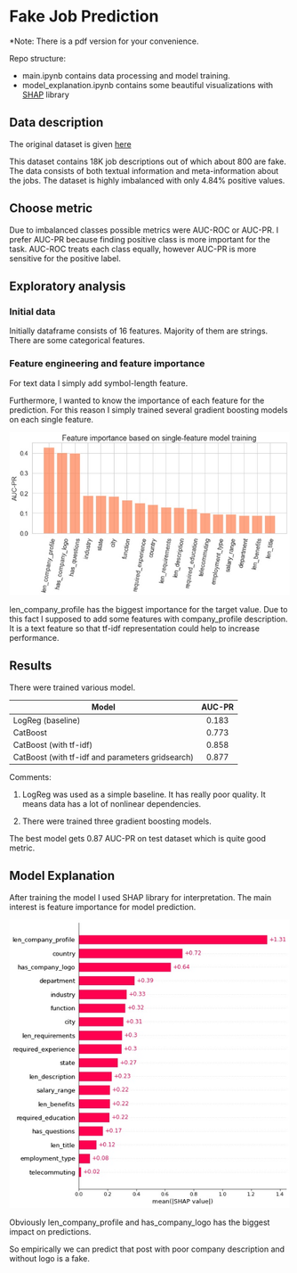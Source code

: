 # Fake Job Prediction

\*Note: There is a pdf version for your convenience.

Repo structure:
* main.ipynb contains data processing and model training. 
* model_explanation.ipynb contains some beautiful visualizations
with [SHAP](https://github.com/slundberg/shap) library   

## Data description
The original dataset is given [here](https://www.kaggle.com/shivamb/real-or-fake-fake-jobposting-prediction) 

This dataset contains 18K job descriptions out of which about 800 are fake. The data consists of both textual information and meta-information about the jobs.
The dataset is highly imbalanced with only 4.84% positive values.


## Choose metric
Due to imbalanced classes possible metrics were AUC-ROC or AUC-PR. I prefer AUC-PR because finding positive class is more 
important for the task. AUC-ROC treats each class equally, however AUC-PR is more sensitive for the positive label. 

## Exploratory analysis

### Initial data
Initially dataframe consists of 16 features. Majority of them are strings.
There are some categorical features. 

### Feature engineering and feature importance
For text data I simply add symbol-length feature. 

Furthermore, I wanted to know the importance of each feature for the prediction.
For this reason I simply trained several gradient boosting models on each single feature. 

![Feature importance](/img/single_feature.jpg)

len_company_profile has the biggest importance for the target value.
Due to this fact I supposed to add some features with company_profile description. 
It is a text feature so that tf-idf representation could help to increase performance. 


## Results
There were trained various model.

| Model                              | AUC-PR      | 
| -----------------------------------|:-----------:| 
| LogReg (baseline)                  | 0.183       | 
| CatBoost                           | 0.773       | 
| CatBoost (with tf-idf)             | 0.858       | 
| CatBoost (with tf-idf and parameters gridsearch)| 0.877       | 

Comments:

1. LogReg was used as a simple baseline. 
It has really poor quality. It means data has a lot of nonlinear dependencies.

2. There were trained three gradient boosting models.

The best model gets 0.87 AUC-PR on test dataset which is quite good metric.

## Model Explanation

After training the model I used SHAP library for interpretation.
The main interest is feature importance for model prediction.

![Feature importance](/img/importance.jpg)

Obviously len_company_profile and has_company_logo has the biggest impact on predictions. 

So empirically we can predict that post with poor company description and without logo is a fake.  